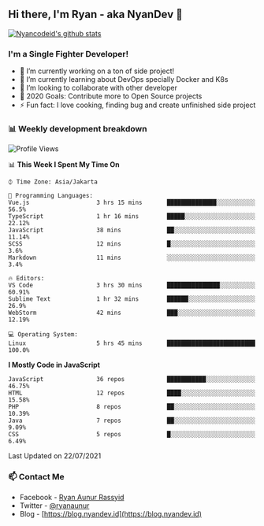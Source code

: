 ## Hi there, I'm Ryan - aka NyanDev 👋

[![Nyancodeid's github stats](https://github-readme-stats.vercel.app/api?username=nyancodeid)](https://github.com/nyancodeid/nyancodeid)

### I'm a Single Fighter Developer!
- 🔭 I’m currently working on a ton of side project!
- 🌱 I’m currently learning about DevOps specially Docker and K8s
- 👯 I’m looking to collaborate with other developer
- 🥅 2020 Goals: Contribute more to Open Source projects
- ⚡ Fun fact: I love cooking, finding bug and create unfinished side project 

### 📊 Weekly development breakdown

<!--START_SECTION:waka-->
![Profile Views](http://img.shields.io/badge/Profile%20Views-5-blue)

📊 **This Week I Spent My Time On** 

```text
⌚︎ Time Zone: Asia/Jakarta

💬 Programming Languages: 
Vue.js                   3 hrs 15 mins       ██████████████░░░░░░░░░░░   56.5% 
TypeScript               1 hr 16 mins        █████░░░░░░░░░░░░░░░░░░░░   22.12% 
JavaScript               38 mins             ██░░░░░░░░░░░░░░░░░░░░░░░   11.14% 
SCSS                     12 mins             █░░░░░░░░░░░░░░░░░░░░░░░░   3.6% 
Markdown                 11 mins             ░░░░░░░░░░░░░░░░░░░░░░░░░   3.4%

🔥 Editors: 
VS Code                  3 hrs 30 mins       ███████████████░░░░░░░░░░   60.91% 
Sublime Text             1 hr 32 mins        ██████░░░░░░░░░░░░░░░░░░░   26.9% 
WebStorm                 42 mins             ███░░░░░░░░░░░░░░░░░░░░░░   12.19%

💻 Operating System: 
Linux                    5 hrs 45 mins       █████████████████████████   100.0%

```

**I Mostly Code in JavaScript** 

```text
JavaScript               36 repos            ███████████░░░░░░░░░░░░░░   46.75% 
HTML                     12 repos            ████░░░░░░░░░░░░░░░░░░░░░   15.58% 
PHP                      8 repos             ██░░░░░░░░░░░░░░░░░░░░░░░   10.39% 
Java                     7 repos             ██░░░░░░░░░░░░░░░░░░░░░░░   9.09% 
CSS                      5 repos             █░░░░░░░░░░░░░░░░░░░░░░░░   6.49%

```



 Last Updated on 22/07/2021
<!--END_SECTION:waka-->

### 📫 Contact Me
- Facebook - [Ryan Aunur Rassyid](https://facebook.com/ryan.hac)
- Twitter - [@ryanaunur](https://twitter.com/ryanaunur)
- Blog - [https://blog.nyandev.id](https://blog.nyandev.id)
